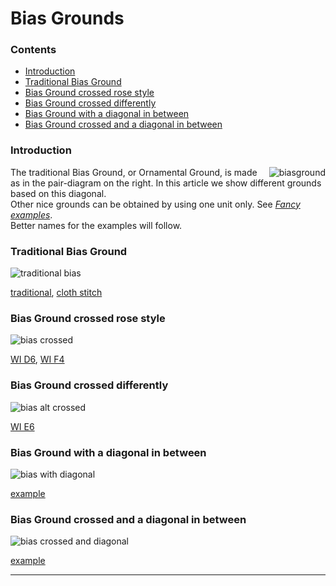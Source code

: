 <body>

<h1>Bias Grounds</h1>
  
<h3>Contents</h3>
<ul>
<li><a href="#bias-intr">Introduction</a></li>
<li><a href="#bias-trad">Traditional Bias Ground</a></li>
<li><a href="#bias-crrs">Bias Ground crossed rose style</a></li>
<li><a href="#bias-crdf">Bias Ground crossed differently</a></li>
<li><a href="#bias-diag">Bias Ground with a diagonal in between</a></li>
<li><a href="#bias-crdi">Bias Ground crossed and a diagonal in between</a></li>
</ul>

<h3 id="bias-intr">Introduction</h3>
<p><img align="right" alt="biasground" src="https://maetempels.github.io/MAE-gf/images_wt/gf%200221%20wt.png">
The traditional Bias Ground, or Ornamental Ground, is made as in the pair-diagram on the right. In this article we show different grounds based on this diagonal.<br>
Other nice grounds can be obtained by using one unit only. See <a href="https://maetempels.github.io/MAE-gf/docs/fancy#fanc-bias"><i>Fancy examples</i></a>.<br>
Better names for the examples will follow.</p>

<h3 id="bias-trad">Traditional Bias Ground</h3>
<p><img alt="traditional bias" src="https://maetempels.github.io/MAE-gf/images_wt/gf-bias-tr.png"></p>
<p><a href="https://d-bl.github.io/GroundForge/index.html?m=6-48%20%0A86-4%3Bbricks%3B16%3B16%3B0%3B0&s1=ctct%20B1%3Dct%20C2%3Dct">traditional</a>, 
<a href="https://d-bl.github.io/GroundForge/index.html?m=6-48%20%0A86-4%3Bbricks%3B16%3B16%3B0%3B0&s1=ctc%20B1%3Dtct%20C2%3Dtct">cloth stitch</a></p>

<h3 id="bias-crrs">Bias Ground crossed rose style</h3>
<p><img alt="bias crossed" src="https://maetempels.github.io/MAE-gf/images_wt/gf-bias-at.png"></p>
<p><a href="https://d-bl.github.io/GroundForge/index.html?m=8-48%0A8314%3Bbricks%3B16%3B16%3B0%3B0&s1=ct%20D2%3Dctct%20A1%3Dctct%20C1%3Dctct%20B2%3Dctct">WI D6</a>,
   <a href="https://d-bl.github.io/GroundForge/index.html?m=1483%208-48%3Bbricks%3B16%3B16%3B0%3B0&s1=ctc%20A2%3Dctcllctc%20C2%3Dctcrrctc">WI F4</a></p>

<h3 id="bias-crdf">Bias Ground crossed differently</h3>
<p><img alt="bias alt crossed" src="https://maetempels.github.io/MAE-gf/images_wt/gf-bias-aa.png"></p>
<p><a href="https://d-bl.github.io/GroundForge/index.html?m=1488-483%208-483148%20831488-4%20488-4831%3Bbricks%3B16%3B16%3B0%3B0&s1=ct%20F3%3Dctct%20E4%3Dctct%20G4%3Dctct%20B1%3Dctct%20H1%3Dctct%20C4%3Dctct%20A2%3Dctct%20H3%3Dctct%20B3%3Dctct%20A4%3Dctct%20D1%3Dctct%20C2%3Dctct%20E2%3Dctct%20D3%3Dctct%20F1%3Dctct%20G4%3Dctct%20G2%3Dctct">WI E6</a></p>
  
<h3 id="bias-diag">Bias Ground with a diagonal in between</h3>
<p><img alt="bias with diagonal" src="https://maetempels.github.io/MAE-gf/images_wt/gf-bias-vg.png"></p>
<p><a href="https://d-bl.github.io/GroundForge/index.html?m=5-486-%0A-5-486%0A6-5-48%0A%0A%3Bbricks%3B16%3B16%3B0%3B0&s1=ctct%20C2%3Dct%20B1%3Dct%20A3%3Dct">example</a></p>

<h3 id="bias-crdi">Bias Ground crossed and a diagonal in between</h3>
<p><img alt="bias crossed and diagonal" src="https://maetempels.github.io/MAE-gf/images_wt/gf-bias-av.png"></p>
<p><a href="https://d-bl.github.io/GroundForge/index.html?m=8-7-48%0A831214%0A488-7-%0A148312%0A7-488-%0A121483%0A%0A%3Bchecker%3B16%3B16%3B0%3B0&s1=ctct%20E4%3Dct%20F5%3Dct%20B1%3Dct%20D3%3Dct%20A6%3Dct%20C2%3Dct">example</a></p>

<p><hr></p>
</body>
